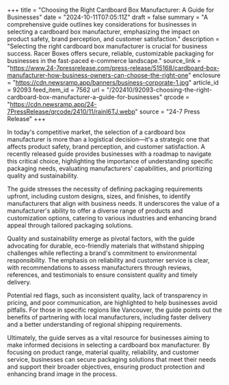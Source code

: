 +++
title = "Choosing the Right Cardboard Box Manufacturer: A Guide for Businesses"
date = "2024-10-11T07:05:11Z"
draft = false
summary = "A comprehensive guide outlines key considerations for businesses in selecting a cardboard box manufacturer, emphasizing the impact on product safety, brand perception, and customer satisfaction."
description = "Selecting the right cardboard box manufacturer is crucial for business success. Racer Boxes offers secure, reliable, customizable packaging for businesses in the fast-paced e-commerce landscape."
source_link = "https://www.24-7pressrelease.com/press-release/515168/cardboard-box-manufacturer-how-business-owners-can-choose-the-right-one"
enclosure = "https://cdn.newsramp.app/banners/business-corporate-1.jpg"
article_id = 92093
feed_item_id = 7562
url = "/202410/92093-choosing-the-right-cardboard-box-manufacturer-a-guide-for-businesses"
qrcode = "https://cdn.newsramp.app/24-7PressRelease/qrcode/2410/11/rainl6TJ.webp"
source = "24-7 Press Release"
+++

<p>In today's competitive market, the selection of a cardboard box manufacturer is more than a logistical decision—it's a strategic one that affects product safety, brand perception, and customer satisfaction. A recently released guide provides businesses with a roadmap to navigate this critical choice, highlighting the importance of understanding specific packaging needs, evaluating manufacturers' capabilities, and prioritizing quality and sustainability.</p><p>The guide stresses the necessity of defining packaging requirements upfront, including custom designs, sizes, and finishes, to identify manufacturers that align with business needs. It underscores the value of a manufacturer's ability to offer a diverse range of products and customization options, catering to various industries and enhancing brand appeal through tailored packaging solutions.</p><p>Quality and sustainability emerge as pivotal factors, with the guide advocating for durable, eco-friendly materials that withstand shipping challenges while reflecting a brand's commitment to environmental responsibility. The emphasis on reliability and customer service is clear, with recommendations to assess manufacturers through reviews, references, and testimonials to ensure consistent quality and timely delivery.</p><p>Potential red flags, such as inconsistent quality, lack of transparency in pricing, and poor communication, are highlighted to help businesses avoid pitfalls. For those in specific regions like Vancouver, the guide points out the benefits of partnering with local manufacturers, including faster delivery and a better understanding of regional shipping requirements.</p><p>Ultimately, the guide serves as a vital resource for businesses aiming to make informed decisions in selecting a cardboard box manufacturer. By focusing on product range, material quality, reliability, and customer service, businesses can secure packaging solutions that meet their needs and support their broader objectives, ensuring product protection and enhancing brand image in the process.</p>